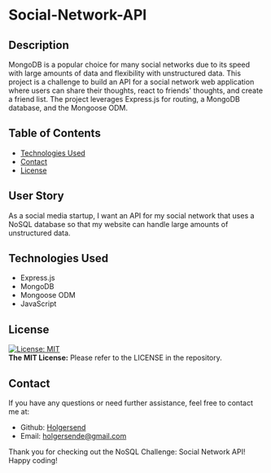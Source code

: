 # Social-Network-API 

## Description
MongoDB is a popular choice for many social networks due to its speed with large amounts of data and flexibility with unstructured data.
This project is a challenge to build an API for a social network web application where users can share their thoughts, react to friends' thoughts, and create a friend list. The project leverages Express.js for routing, a MongoDB database, and the Mongoose ODM.

## Table of Contents

- [Technologies Used](#technologies-used)
- [Contact](#contact)
- [License](#license)

 ## User Story
As a social media startup, I want an API for my social network that uses a NoSQL database so that my website can handle large amounts of unstructured data.

 ## Technologies Used
- Express.js
- MongoDB
- Mongoose ODM
- JavaScript

## License 
[![License: MIT](https://img.shields.io/badge/License-MIT-yellow.svg)](https://opensource.org/licenses/MIT)  
 **The MIT License:** Please refer to the LICENSE in the repository.

 ## Contact
 If you have any questions or need further assistance, feel free to contact me at:
 - Github: [Holgersend](https://github.com/Holgersend)
- Email:  holgersende@gmail.com

Thank you for checking out the NoSQL Challenge: Social Network API! Happy coding!
